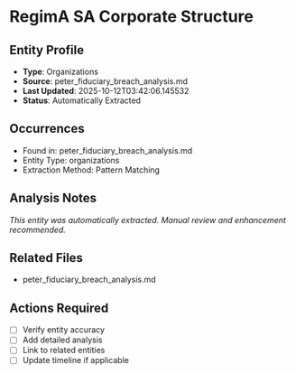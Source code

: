 # RegimA SA Corporate Structure

## Entity Profile
- **Type**: Organizations
- **Source**: peter_fiduciary_breach_analysis.md
- **Last Updated**: 2025-10-12T03:42:06.145532
- **Status**: Automatically Extracted

## Occurrences
- Found in: peter_fiduciary_breach_analysis.md
- Entity Type: organizations
- Extraction Method: Pattern Matching

## Analysis Notes
*This entity was automatically extracted. Manual review and enhancement recommended.*

## Related Files
- peter_fiduciary_breach_analysis.md

## Actions Required
- [ ] Verify entity accuracy
- [ ] Add detailed analysis
- [ ] Link to related entities
- [ ] Update timeline if applicable
